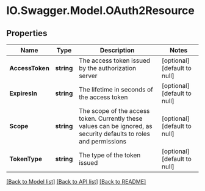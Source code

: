 # IO.Swagger.Model.OAuth2Resource
## Properties

Name | Type | Description | Notes
------------ | ------------- | ------------- | -------------
**AccessToken** | **string** | The access token issued by the authorization server | [optional] [default to null]
**ExpiresIn** | **string** | The lifetime in seconds of the access token | [optional] [default to null]
**Scope** | **string** | The scope of the access token. Currently these values can be ignored, as security defaults to roles and permissions | [optional] [default to null]
**TokenType** | **string** | The type of the token issued | [optional] [default to null]

[[Back to Model list]](../README.md#documentation-for-models) [[Back to API list]](../README.md#documentation-for-api-endpoints) [[Back to README]](../README.md)


